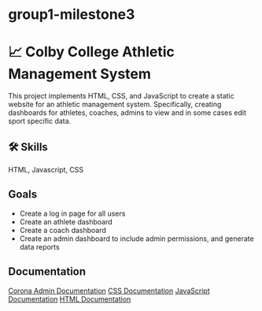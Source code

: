 # group1-milestone3

# 📈 Colby College Athletic Management System

This project implements HTML, CSS, and JavaScript to create a static website for an athletic management system. Specifically, creating dashboards for athletes, coaches, admins to view and in some cases edit sport specific data. 

## 🛠 Skills
HTML, Javascript, CSS

## Goals

- Create a log in page for all users
- Create an athlete dashboard
- Create a coach dashboard
- Create an admin dashboard to include admin permissions, and generate data reports

## Documentation

[Corona Admin Documentation](https://www.bootstrapdash.com/demo/corona-free/jquery/documentation/documentation.html)
[CSS Documentation](https://devdocs.io/css/)
[JavaScript Documentation](https://developer.mozilla.org/en-US/docs/Web/javascript)
[HTML Documentation](https://developer.mozilla.org/en-US/docs/Web/HTML)
